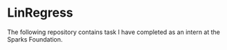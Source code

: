 # LinRegress
The following repository contains task I have completed as an intern at the Sparks Foundation.
